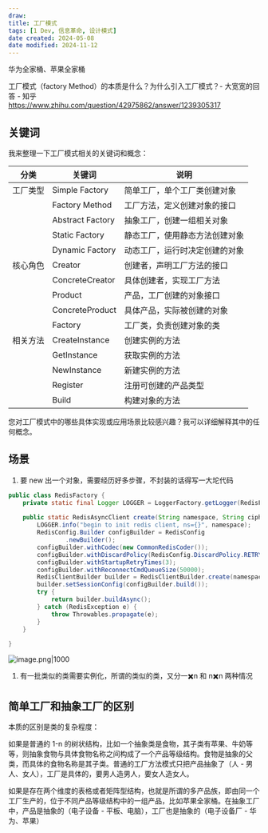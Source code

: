 ```yaml
---
draw:
title: 工厂模式
tags: [1 Dev, 信息革命, 设计模式]
date created: 2024-05-08
date modified: 2024-11-12
---
```


华为全家桶、苹果全家桶

<!-- more -->

工厂模式（factory Method）的本质是什么？为什么引入工厂模式？- 大宽宽的回答 - 知乎  
https://www.zhihu.com/question/42975862/answer/1239305317

## 关键词

我来整理一下工厂模式相关的关键词和概念：

| 分类   | 关键词              | 说明              |
| ---- | ---------------- | --------------- |
| 工厂类型 | Simple Factory   | 简单工厂，单个工厂类创建对象  |
|      | Factory Method   | 工厂方法，定义创建对象的接口  |
|      | Abstract Factory | 抽象工厂，创建一组相关对象   |
|      | Static Factory   | 静态工厂，使用静态方法创建对象 |
|      | Dynamic Factory  | 动态工厂，运行时决定创建的对象 |
| 核心角色 | Creator          | 创建者，声明工厂方法的接口   |
|      | ConcreteCreator  | 具体创建者，实现工厂方法    |
|      | Product          | 产品，工厂创建的对象接口    |
|      | ConcreteProduct  | 具体产品，实际被创建的对象   |
|      | Factory          | 工厂类，负责创建对象的类    |
| 相关方法 | CreateInstance   | 创建实例的方法         |
|      | GetInstance      | 获取实例的方法         |
|      | NewInstance      | 新建实例的方法         |
|      | Register         | 注册可创建的产品类型      |
|      | Build            | 构建对象的方法         |

您对工厂模式中的哪些具体实现或应用场景比较感兴趣？我可以详细解释其中的任何概念。

## 场景

1. 要 new 出一个对象，需要经历好多步骤，不封装的话得写一大坨代码

```java
public class RedisFactory {  
    private static final Logger LOGGER = LoggerFactory.getLogger(RedisFactory.class);  
  
    public static RedisAsyncClient create(String namespace, String cipher) {  
        LOGGER.info("begin to init redis client, ns={}", namespace);  
        RedisConfig.Builder configBuilder = RedisConfig  
                .newBuilder();  
        configBuilder.withCodec(new CommonRedisCoder());  
        configBuilder.withDiscardPolicy(RedisConfig.DiscardPolicy.RETRY_ON_RECONNECTED); // 连接是异步的, 在连上之前cmd可以入队列  
        configBuilder.withStartupRetryTimes(3);  
        configBuilder.withReconnectCmdQueueSize(50000);  
        RedisClientBuilder builder = RedisClientBuilder.create(namespace, cipher);  
        builder.setSessionConfig(configBuilder.build());  
        try {  
            return builder.buildAsync();  
        } catch (RedisException e) {  
            throw Throwables.propagate(e);  
        }  
    }  
  
}
```

![image.png|1000](https://imagehosting4picgo.oss-cn-beijing.aliyuncs.com/imagehosting/fix-dir%2Fpicgo%2Fpicgo-clipboard-images%2F2024%2F05%2F09%2F20-32-56-91714027d79dc1b8bd8b14baac26cc80-20240509203255-e4637d.png)

1. 有一批类似的类需要实例化，所谓的类似的类，又分一✖️n 和 n✖️n 两种情况

## 简单工厂和抽象工厂的区别

本质的区别是类的复杂程度：

如果是普通的 1-n 的树状结构，比如一个抽象类是食物，其子类有苹果、牛奶等等，则抽象食物与具体食物名称之间构成了一个产品等级结构。食物是抽象的父类，而具体的食物名称是其子类。普通的工厂方法模式只把产品抽象了（人 - 男人、女人），工厂是具体的，要男人造男人，要女人造女人。

如果是存在两个维度的表格或者矩阵型结构，也就是所谓的多产品族，即由同一个工厂生产的，位于不同产品等级结构中的一组产品，比如苹果全家桶。在抽象工厂中，产品是抽象的（电子设备 - 平板、电脑），工厂也是抽象的（电子设备厂 - 华为、苹果）
